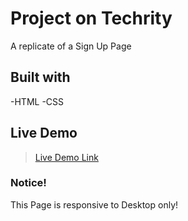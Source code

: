 # Project on Techrity
A replicate of a Sign Up Page
<br />

## Built with
-HTML
-CSS

## Live Demo
>[Live Demo Link](https://kaludavid.github.io/signUp-page/)

### Notice!
This Page is responsive to Desktop only!
